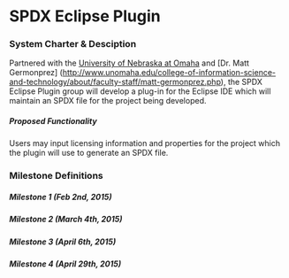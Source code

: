 # SPDX Eclipse Plugin

### System Charter & Desciption

Partnered with the [University of Nebraska at Omaha](http://www.unomaha.edu/) and [Dr. Matt Germonprez] (http://www.unomaha.edu/college-of-information-science-and-technology/about/faculty-staff/matt-germonprez.php), the SPDX Eclipse Plugin group will develop a plug-in for the Eclipse IDE which will maintain an SPDX file for the project being developed.  

##### Proposed Functionality

Users may input licensing information and properties for the project which the plugin will use to generate an SPDX file. 

### Milestone Definitions

##### Milestone 1 (Feb 2nd, 2015)

##### Milestone 2 (March 4th, 2015)

##### Milestone 3 (April 6th, 2015)

##### Milestone 4 (April 29th, 2015)
